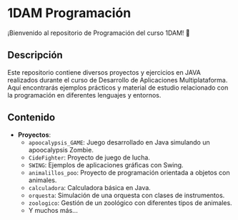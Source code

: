 # 1DAM Programación

¡Bienvenido al repositorio de Programación del curso 1DAM! 🚀

## Descripción

Este repositorio contiene diversos proyectos y ejercicios en JAVA realizados durante el curso de Desarrollo de Aplicaciones Multiplataforma. Aquí encontrarás ejemplos prácticos y material de estudio relacionado con la programación en diferentes lenguajes y entornos.

## Contenido

- **Proyectos**: 
  - `apoocalypsis_GAME`: Juego desarrollado en Java simulando un apoocalypsis Zombie.
  - `CideFighter`: Proyecto de juego de lucha.
  - `SWING`: Ejemplos de aplicaciones gráficas con Swing.
  - `animalillos_poo`: Proyecto de programación orientada a objetos con animales.
  - `calculadora`: Calculadora básica en Java.
  - `orquesta`: Simulación de una orquesta con clases de instrumentos.
  - `zoologico`: Gestión de un zoológico con diferentes tipos de animales.
  - Y muchos más...
